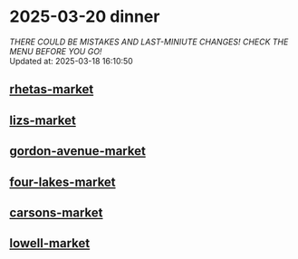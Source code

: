 # 2025-03-20 dinner  
*THERE COULD BE MISTAKES AND LAST-MINIUTE CHANGES! CHECK THE MENU BEFORE YOU GO!*  
Updated at: 2025-03-18 16:10:50  
## [rhetas-market](https://wisc-housingdining.nutrislice.com/menu/rhetas-market/dinner/2025-03-20)  
## [lizs-market](https://wisc-housingdining.nutrislice.com/menu/lizs-market/dinner/2025-03-20)  
## [gordon-avenue-market](https://wisc-housingdining.nutrislice.com/menu/gordon-avenue-market/dinner/2025-03-20)  
## [four-lakes-market](https://wisc-housingdining.nutrislice.com/menu/four-lakes-market/dinner/2025-03-20)  
## [carsons-market](https://wisc-housingdining.nutrislice.com/menu/carsons-market/dinner/2025-03-20)  
## [lowell-market](https://wisc-housingdining.nutrislice.com/menu/lowell-market/dinner/2025-03-20)  
  
